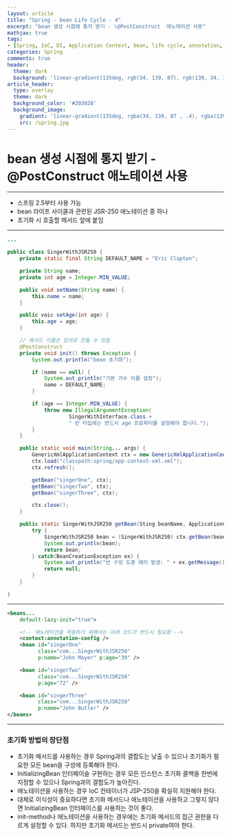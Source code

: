 ```yaml
---
layout: article
title: "Spring - bean Life Cycle - 4"
excerpt: "bean 생성 시점에 통지 받기 - \@PostConstruct  애노테이션 사용"
mathjax: true
tags:
- [Spring, IoC, DI, Application Context, bean, life cycle, annotation, @PostConstruct]
categories: Spring
comments: true
header:
  theme: dark
  background: 'linear-gradient(135deg, rgb(34, 139, 87), rgb(139, 34, 139))'
article_header:
  type: overlay
  theme: dark
  background_color: '#203028'
  background_image:
    gradient: 'linear-gradient(135deg, rgba(34, 139, 87 , .4), rgba(139, 34, 139, .4))'
    src: /spring.jpg
---
```


# bean 생성 시점에 통지 받기 - @PostConstruct  애노테이션 사용

---

- 스프링 2.5부터 사용 가능
- bean 라이프 사이클과 관련된 JSR-250 애노테이션 중 하나
- 초기화 시 호출할 메서드 앞에 붙임

---

```java
...

public class SingerWithJSR250 {
	private static final String DEFAULT_NAME = "Eric Clapton";

	private String name;
	private int age = Integer.MIN_VALUE;

	public void setName(String name) {
		this.name = name;
	}

	public voic setAge(int age) {
		this.age = age;
	}

	// 메서드 이름은 임의로 만들 수 있음
	@PostConstruct
	private void init() throws Exception {
		System.out.println("bean 초기화");

		if (name == null) {
			System.out.println("기본 가수 이름 설정");
			name = DEFAULT_NAME;
		}

		if (age == Integer.MIN_VALUE) {
			throw new IllegalArgumentException(
					SingerWithInterface.class +
					" 빈 타입에는 반드시 age 프로퍼티를 설정해야 합니다.");
		}
	}

	public static void main(String... args) {
		GenericXmlApplicationContext ctx = new GenericXmlApplicationContext();
		ctx.load("classpath:spring/app-context-xml.xml");
		ctx.refresh();

		getBean("singerOne", ctx);
		getBean("singerTwo", ctx);
		getBean("singerThree", ctx);

		ctx.close();
	}

	public static SingerWithJSR250 getBean(Sting beanName, ApplicationContext ctx) {
		try {
			SingerWithJSR250 bean = (SingerWithJSR250) ctx.getBean(beanName);
			System.out.println(bean);
			return bean;
		} catch(BeanCreationException ex) {
			System.out.println("빈 구성 도중 에러 발생: " + ex.getMessage());
			return null;
		}
	}

}
```

---

```xml
<beans...
	default-lazy-init="true">

	<!-- 애노테이션을 적용하기 위해서는 아래 코드가 반드시 필요함 -->
	<context:annotation-config />
	<bean id="singerOne"
		  class="com...SingerWithJSR250"
		  p:name="John Mayer" p:age="39" />

	<bean id="singerTwo"
		  class="com...SingerWithJSR250"
		  p:age="72" />

	<bean id="singerThree"
		  class="com...SingerWithJSR250"
		  p:name="John Butler" />
</beans>
```

---

### 초기화 방법의 장단점

- 초기화 메서드를 사용하는 경우 Spring과의 결합도는 낮출 수 있으나 초기화가 필요한 모든 bean을 구성에 등록해야 한다.
- InitializingBean 인터페이슬 구현하는 경우 모든 인스턴스 초기화 콜백을 한번에 지정할 수 있으나 Spring과의 결합도가 높아진다.
- 애노테이션을 사용하는 경우 IoC 컨테이너가  JSP-250을 확실히 지원해야 한다.
- 대체로 이식성이 중요하다면 초기화 메서드나 애노테이션을 사용하고 그렇지 않다면  InitializingBean 인터페이스를 사용하는 것이 좋다.
- init-method나 애노테이션을 사용하는 경우에는 초기화 메서드의 접근 권한을 다르게 설정할 수 있다. 하지만 초기화 메서드는 반드시 private여야 한다.
